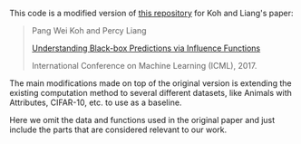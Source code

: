 This code is a modified version of [this repository](https://github.com/kohpangwei/influence-release) for Koh and Liang's paper:

> Pang Wei Koh and Percy Liang
>
> [Understanding Black-box Predictions via Influence Functions](https://arxiv.org/abs/1703.04730)
>
> International Conference on Machine Learning (ICML), 2017.

The main modifications made on top of the original version is extending the existing computation method to several different datasets, like Animals with Attributes, CIFAR-10, etc. to use as a baseline.

Here we omit the data and functions used in the original paper and just include the parts that are considered relevant to our work.
